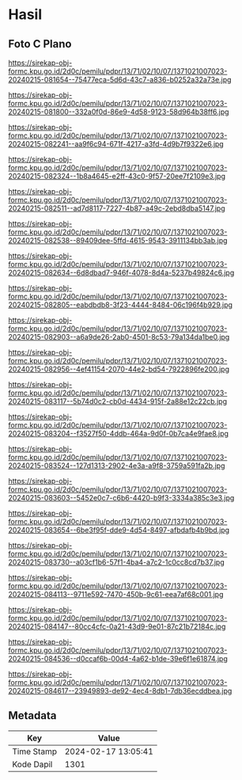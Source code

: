 # Hasil

## Foto C Plano

https://sirekap-obj-formc.kpu.go.id/2d0c/pemilu/pdpr/13/71/02/10/07/1371021007023-20240215-081654--75477eca-5d6d-43c7-a836-b0252a32a73e.jpg

https://sirekap-obj-formc.kpu.go.id/2d0c/pemilu/pdpr/13/71/02/10/07/1371021007023-20240215-081800--332a0f0d-86e9-4d58-9123-58d964b38ff6.jpg

https://sirekap-obj-formc.kpu.go.id/2d0c/pemilu/pdpr/13/71/02/10/07/1371021007023-20240215-082241--aa9f6c94-671f-4217-a3fd-4d9b7f9322e6.jpg

https://sirekap-obj-formc.kpu.go.id/2d0c/pemilu/pdpr/13/71/02/10/07/1371021007023-20240215-082324--1b8a4645-e2ff-43c0-9f57-20ee7f2109e3.jpg

https://sirekap-obj-formc.kpu.go.id/2d0c/pemilu/pdpr/13/71/02/10/07/1371021007023-20240215-082511--ad7d8117-7227-4b87-a49c-2ebd8dba5147.jpg

https://sirekap-obj-formc.kpu.go.id/2d0c/pemilu/pdpr/13/71/02/10/07/1371021007023-20240215-082538--89409dee-5ffd-4615-9543-3911134bb3ab.jpg

https://sirekap-obj-formc.kpu.go.id/2d0c/pemilu/pdpr/13/71/02/10/07/1371021007023-20240215-082634--6d8dbad7-946f-4078-8d4a-5237b49824c6.jpg

https://sirekap-obj-formc.kpu.go.id/2d0c/pemilu/pdpr/13/71/02/10/07/1371021007023-20240215-082805--eabdbdb8-3f23-4444-8484-06c196f4b929.jpg

https://sirekap-obj-formc.kpu.go.id/2d0c/pemilu/pdpr/13/71/02/10/07/1371021007023-20240215-082903--a6a9de26-2ab0-4501-8c53-79a134da1be0.jpg

https://sirekap-obj-formc.kpu.go.id/2d0c/pemilu/pdpr/13/71/02/10/07/1371021007023-20240215-082956--4ef41154-2070-44e2-bd54-7922896fe200.jpg

https://sirekap-obj-formc.kpu.go.id/2d0c/pemilu/pdpr/13/71/02/10/07/1371021007023-20240215-083117--5b74d0c2-cb0d-4434-915f-2a88e12c22cb.jpg

https://sirekap-obj-formc.kpu.go.id/2d0c/pemilu/pdpr/13/71/02/10/07/1371021007023-20240215-083204--f3527f50-4ddb-464a-9d0f-0b7ca4e9fae8.jpg

https://sirekap-obj-formc.kpu.go.id/2d0c/pemilu/pdpr/13/71/02/10/07/1371021007023-20240215-083524--127d1313-2902-4e3a-a9f8-3759a591fa2b.jpg

https://sirekap-obj-formc.kpu.go.id/2d0c/pemilu/pdpr/13/71/02/10/07/1371021007023-20240215-083603--5452e0c7-c6b6-4420-b9f3-3334a385c3e3.jpg

https://sirekap-obj-formc.kpu.go.id/2d0c/pemilu/pdpr/13/71/02/10/07/1371021007023-20240215-083654--6be3f95f-dde9-4d54-8497-afbdafb4b9bd.jpg

https://sirekap-obj-formc.kpu.go.id/2d0c/pemilu/pdpr/13/71/02/10/07/1371021007023-20240215-083730--a03cf1b6-57f1-4ba4-a7c2-1c0cc8cd7b37.jpg

https://sirekap-obj-formc.kpu.go.id/2d0c/pemilu/pdpr/13/71/02/10/07/1371021007023-20240215-084113--9711e592-7470-450b-9c61-eea7af68c001.jpg

https://sirekap-obj-formc.kpu.go.id/2d0c/pemilu/pdpr/13/71/02/10/07/1371021007023-20240215-084147--80cc4cfc-0a21-43d9-9e01-87c21b72184c.jpg

https://sirekap-obj-formc.kpu.go.id/2d0c/pemilu/pdpr/13/71/02/10/07/1371021007023-20240215-084536--d0ccaf6b-00d4-4a62-b1de-39e6f1e61874.jpg

https://sirekap-obj-formc.kpu.go.id/2d0c/pemilu/pdpr/13/71/02/10/07/1371021007023-20240215-084617--23949893-de92-4ec4-8db1-7db36ecddbea.jpg


## Metadata

| Key        | Value               |
| ---------- | ------------------- |
| Time Stamp | 2024-02-17 13:05:41 |
| Kode Dapil | 1301                |



